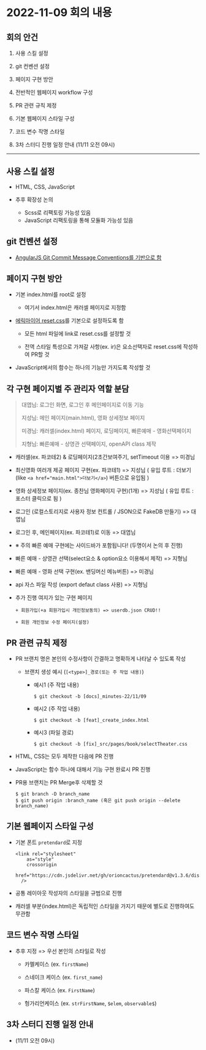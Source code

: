 # 2022-11-09 회의 내용

## 회의 안건

1. 사용 스킬 설정

2. git 컨벤션 설정

3. 페이지 구현 방안

4. 전반적인 웹페이지 workflow 구성

5. PR 관련 규칙 제정

6. 기본 웹페이지 스타일 구성

7. 코드 변수 작명 스타일

8. 3차 스터디 진행 일정 안내 (11/11 오전 09시)

---

## 사용 스킬 설정

- HTML, CSS, JavaScript

- 추후 확장성 논의
  - Scss로 리팩토링 가능성 있음
  - JavaScript 리팩토링을 통해 모듈화 가능성 있음

## git 컨벤션 설정

- [AngularJS Git Commit Message Conventions를 기반으로 함](./11.09/git_Convention_Details.md)

## 페이지 구현 방안

- 기본 index.html를 root로 설정

  - 여기서 index.html은 캐러셀 페이지로 지정함

- [에릭마이어 reset.css](https://meyerweb.com/eric/tools/css/reset/)를 기본으로 설정하도록 함

  - 모든 html 파일에 link로 reset.css를 설정할 것

  - 전역 스타일 특성으로 가져갈 사항(ex. ir)은 요소선택자로 reset.css에 작성하여 PR할 것

- JavaScript에서의 함수는 하나의 기능만 가지도록 작성할 것

## 각 구현 페이지별 주 관리자 역할 분담

> 대엽님: 로그인 화면, 로그인 후 메인페이지로 이동 기능
>
> 지성님: 메인 페이지(main.html), 영화 상세정보 페이지
>
> 미경님: 캐러셀(index.html) 페이지, 로딩페이지, 빠른예매 - 영화선택페이지
>
> 지형님: 빠른예매 - 상영관 선택페이지, openAPI class 제작

- 캐러셀(ex. 파코테2) & 로딩페이지(2초간보여주기, setTimeout 이용 => 미경님

- 최신영화 여러개 제공 페이지 구현(ex. 파코테1) => 지성님
  ( 유입 루트 : 더보기(like `<a href="main.html">더보기</a>`) 버튼으로 유입됨 )

- 영화 상세정보 페이지(ex. 종찬님 영화페이지 구현)(1개) => 지성님
  ( 유입 루트 : 포스터 클릭으로 됨 )

- 로그인 (로컬스토리지로 사용자 정보 컨트롤 / JSON으로 FakeDB 만들기) => 대엽님

- 로그인 후, 메인페이지(ex. 파코테1)로 이동 => 대엽님

- ※ 주의 빠른 예매 구현에는 사이드바가 포함됩니다! (두명이서 논의 후 진행)
- 빠른 예매 - 상영관 선택(select요소 & option요소 이용해서 제작) => 지형님
- 빠른 예매 - 영화 선택 구현(ex. 밴딩머신 메뉴버튼) => 미경님

- api 자스 파일 작성 (export defaut class 사용) => 지형님

- 추가 진행 여지가 있는 구현 페이지

      + 회원가입(+a 회원가입시 개인정보동의) => userdb.json CRUD!!

      + 회원 개인정보 수정 페이지(설정)

## PR 관련 규칙 제정

- PR 브랜치 명은 본인의 수정사항이 간결하고 명확하게 나타날 수 있도록 작성

  - 브랜치 생성 예시 (`[<type>]_경로(또는 주 작업 내용)`)

    - 예시1 (주 작업 내용)

      ```
      $ git checkout -b [docs]_minutes-22/11/09
      ```

    - 예시2 (주 작업 내용)

      ```
      $ git checkout -b [feat]_create_index.html
      ```

    - 예시3 (파일 경로)
      ```
      $ git checkout -b [fix]_src/pages/book/selectTheater.css
      ```

- HTML, CSS는 모두 제작한 다음에 PR 진행

- JavaScript는 함수 하나에 대해서 기능 구현 완료시 PR 진행

- PR용 브랜치는 PR Merge후 삭제할 것

  ```
  $ git branch -D branch_name
  $ git push origin :branch_name (혹은 git push origin --delete branch_name)
  ```

## 기본 웹페이지 스타일 구성

- 기본 폰트 `pretendard`로 지정

  ```
  <link rel="stylesheet"
      as="style"
      crossorigin
      href="https://cdn.jsdelivr.net/gh/orioncactus/pretendard@v1.3.6/dist/web/static/pretendard.css"
    />
  ```

- 공통 레이아웃 작성자의 스타일을 규범으로 진행

- 캐러셀 부분(index.html)은 독립적인 스타일을 가지기 때문에 별도로 진행하여도 무관함

## 코드 변수 작명 스타일

- 추후 지정 => 우선 본인의 스타일로 작성

  - 카멜케이스 (ex. `firstName`)

  - 스네이크 케이스 (ex. `first_name`)

  - 파스칼 케이스 (ex. `FirstName`)

  - 헝가리언케이스 (ex. `strFirstName`, `$elem`, `observable$`)

## 3차 스터디 진행 일정 안내

- (11/11 오전 09시)
